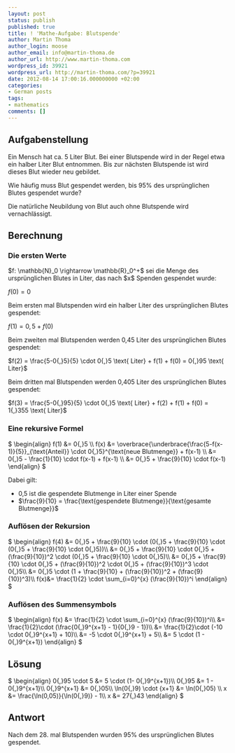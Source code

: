 ```yaml
---
layout: post
status: publish
published: true
title: ! 'Mathe-Aufgabe: Blutspende'
author: Martin Thoma
author_login: moose
author_email: info@martin-thoma.de
author_url: http://www.martin-thoma.com
wordpress_id: 39921
wordpress_url: http://martin-thoma.com/?p=39921
date: 2012-08-14 17:00:16.000000000 +02:00
categories:
- German posts
tags:
- mathematics
comments: []
---
```

<h2>Aufgabenstellung</h2>
Ein Mensch hat ca. 5 Liter Blut. Bei einer Blutspende wird in der Regel etwa ein halber Liter Blut entnommen. Bis zur n&auml;chsten Blutspende ist wird dieses Blut wieder neu gebildet. 

Wie h&auml;ufig muss Blut gespendet werden, bis 95% des urspr&uuml;nglichen Blutes gespendet wurde?

Die nat&uuml;rliche Neubildung von Blut auch ohne Blutspende wird vernachl&auml;ssigt.

<h2>Berechnung</h2>
<h3>Die ersten Werte</h3>
$f: \mathbb{N}_0 \rightarrow \mathbb{R}_0^+$ sei die Menge des urspr&uuml;nglichen Blutes in Liter, das nach $x$ Spenden gespendet wurde:

$f(0) = 0$

Beim ersten mal Blutspenden wird ein halber Liter des urspr&uuml;nglichen Blutes gespendet:

$f(1) = 0{,}5 + f(0)$

Beim zweiten mal Blutspenden werden 0,45 Liter des urspr&uuml;nglichen Blutes gespendet:

$f(2) = \frac{5-0{,}5}{5} \cdot 0{,}5 \text{ Liter} + f(1) + f(0) = 0{,}95 \text{ Liter}$

Beim dritten mal Blutspenden werden 0,405 Liter des urspr&uuml;nglichen Blutes gespendet:

$f(3) = \frac{5-0{,}95}{5} \cdot 0{,}5 \text{ Liter} + f(2) + f(1) + f(0) = 1{,}355 \text{ Liter}$

<h3>Eine rekursive Formel</h3>
$
        \begin{align}
            f(1) &= 0{,}5 \\
            f(x) &= \overbrace{\underbrace{\frac{5-f(x-1)}{5}}_{\text{Anteil}} \cdot 0{,}5}^{\text{neue Blutmenge}} + f(x-1) \\
                 &= 0{,}5 - \frac{1}{10} \cdot f(x-1) + f(x-1) \\
                 &=  0{,}5 + \frac{9}{10} \cdot f(x-1)
        \end{align}
$

Dabei gilt:
<ul>
  <li>0,5 ist die gespendete Blutmenge in Liter einer Spende</li>
  <li>$\frac{9}{10} = \frac{\text{gespendete Blutmenge}}{\text{gesamte Blutmenge}}$</li>
</ul>

<h3>Aufl&ouml;sen der Rekursion</h3>
$
        \begin{align}
             f(4) &= 0{,}5 + \frac{9}{10} \cdot (0{,}5 + \frac{9}{10} \cdot (0{,}5 + \frac{9}{10} \cdot 0{,}5))\\
                  &= 0{,}5 + \frac{9}{10} \cdot 0{,}5 + (\frac{9}{10})^2 \cdot (0{,}5 + \frac{9}{10} \cdot 0{,}5)\\
                  &= 0{,}5 + \frac{9}{10} \cdot 0{,}5 + (\frac{9}{10})^2 \cdot 0{,}5 + (\frac{9}{10})^3 \cdot 0{,}5\\
                  &= 0{,}5 \cdot (1 + \frac{9}{10} + (\frac{9}{10})^2 + (\frac{9}{10})^3)\\
              f(x)&= \frac{1}{2} \cdot \sum_{i=0}^{x} (\frac{9}{10})^i
        \end{align}
$

<h3>Aufl&ouml;sen des Summensymbols</h3>
$
        \begin{align}
            f(x) &= \frac{1}{2} \cdot \sum_{i=0}^{x} (\frac{9}{10})^i\\
                 &= \frac{1}{2}\cdot (\frac{0{,}9^{x+1} - 1}{0{,}9 - 1})\\
                 &= \frac{1}{2}\cdot (-10 \cdot 0{,}9^{x+1} + 10)\\
                 &= -5 \cdot 0{,}9^{x+1} + 5\\
                 &= 5 \cdot (1 - 0{,}9^{x+1})
        \end{align}
$

<h2>L&ouml;sung</h2>
$
        \begin{align}
            0{,}95 \cdot 5 &= 5 \cdot (1- 0{,}9^{x+1})\\
                    0{,}95 &= 1 - 0{,}9^{x+1}\\
              0{,}9^{x+1} &= 0{,}05\\
    \ln(0{,}9) \cdot {x+1} &= \ln(0{,}05) \\
                     x  &= \frac{\ln(0,05)}{\ln(0{,}9)} - 1\\
                     x  &= 27{,}43
        \end{align}
$

<h2>Antwort</h2>
Nach dem 28. mal Blutspenden wurden 95% des urspr&uuml;nglichen Blutes gespendet.
